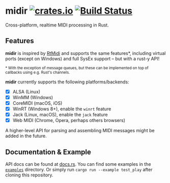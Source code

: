 # midir [![crates.io](https://img.shields.io/crates/v/midir.svg)](https://crates.io/crates/midir) [![Build Status](https://dev.azure.com/Boddlnagg/midir/_apis/build/status/Boddlnagg.midir?branchName=master)](https://dev.azure.com/Boddlnagg/midir/_build/latest?definitionId=1)

Cross-platform, realtime MIDI processing in Rust.

## Features
**midir** is inspired by [RtMidi](https://github.com/thestk/rtmidi) and supports the same features*, including virtual ports (except on Windows) and full SysEx support – but with a rust-y API!

<sup>* With the exception of message queues, but these can be implemented on top of callbacks using e.g. Rust's channels.</sup>

**midir** currently supports the following platforms/backends: 
- [x] ALSA (Linux)
- [x] WinMM (Windows)
- [x] CoreMIDI (macOS, iOS)
- [x] WinRT (Windows 8+), enable the `winrt` feature
- [x] Jack (Linux, macOS), enable the `jack` feature
- [x] Web MIDI (Chrome, Opera, perhaps others browsers)

A higher-level API for parsing and assembling MIDI messages might be added in the future.

## Documentation & Example
API docs can be found at [docs.rs](https://docs.rs/crate/midir/). You can find some examples in the [`examples`](examples/) directory. Or simply run `cargo run --example test_play` after cloning this repository.
